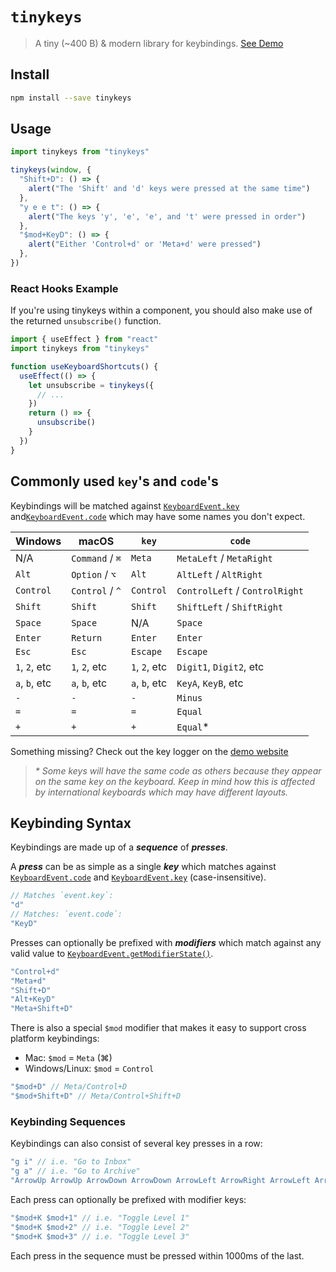 # `tinykeys`

> A tiny (~400 B) & modern library for keybindings.
> [See Demo](https://jamiebuilds.github.io/tinykeys/)

## Install

```sh
npm install --save tinykeys
```

## Usage

```js
import tinykeys from "tinykeys"

tinykeys(window, {
  "Shift+D": () => {
    alert("The 'Shift' and 'd' keys were pressed at the same time")
  },
  "y e e t": () => {
    alert("The keys 'y', 'e', 'e', and 't' were pressed in order")
  },
  "$mod+KeyD": () => {
    alert("Either 'Control+d' or 'Meta+d' were pressed")
  },
})
```

### React Hooks Example

If you're using tinykeys within a component, you should also make use of the
returned `unsubscribe()` function.

```js
import { useEffect } from "react"
import tinykeys from "tinykeys"

function useKeyboardShortcuts() {
  useEffect(() => {
    let unsubscribe = tinykeys({
      // ...
    })
    return () => {
      unsubscribe()
    }
  })
}
```

## Commonly used `key`'s and `code`'s

Keybindings will be matched against
[`KeyboardEvent.key`](https://developer.mozilla.org/en-US/docs/Web/API/KeyboardEvent/key)
and[`KeyboardEvent.code`](https://developer.mozilla.org/en-US/docs/Web/API/KeyboardEvent/code/code_values)
which may have some names you don't expect.

| Windows       | macOS           | `key`         | `code`                         |
| ------------- | --------------- | ------------- | ------------------------------ |
| N/A           | `Command` / `⌘` | `Meta`        | `MetaLeft` / `MetaRight`       |
| `Alt`         | `Option` / `⌥`  | `Alt`         | `AltLeft` / `AltRight`         |
| `Control`     | `Control` / `^` | `Control`     | `ControlLeft` / `ControlRight` |
| `Shift`       | `Shift`         | `Shift`       | `ShiftLeft` / `ShiftRight`     |
| `Space`       | `Space`         | N/A           | `Space`                        |
| `Enter`       | `Return`        | `Enter`       | `Enter`                        |
| `Esc`         | `Esc`           | `Escape`      | `Escape`                       |
| `1`, `2`, etc | `1`, `2`, etc   | `1`, `2`, etc | `Digit1`, `Digit2`, etc        |
| `a`, `b`, etc | `a`, `b`, etc   | `a`, `b`, etc | `KeyA`, `KeyB`, etc            |
| `-`           | `-`             | `-`           | `Minus`                        |
| `=`           | `=`             | `=`           | `Equal`                        |
| `+`           | `+`             | `+`           | `Equal`\*                      |

Something missing? Check out the key logger on the
[demo website](https://jamiebuilds.github.io/tinykeys/)

> _\* Some keys will have the same code as others because they appear on the
> same key on the keyboard. Keep in mind how this is affected by international
> keyboards which may have different layouts._

## Keybinding Syntax

Keybindings are made up of a **_sequence_** of **_presses_**.

A **_press_** can be as simple as a single **_key_** which matches against
[`KeyboardEvent.code`](https://developer.mozilla.org/en-US/docs/Web/API/KeyboardEvent/code/code_values)
and
[`KeyboardEvent.key`](https://developer.mozilla.org/en-US/docs/Web/API/KeyboardEvent/key)
(case-insensitive).

```js
// Matches `event.key`:
"d"
// Matches: `event.code`:
"KeyD"
```

Presses can optionally be prefixed with **_modifiers_** which match against any
valid value to
[`KeyboardEvent.getModifierState()`](https://developer.mozilla.org/en-US/docs/Web/API/KeyboardEvent/getModifierState).

```js
"Control+d"
"Meta+d"
"Shift+D"
"Alt+KeyD"
"Meta+Shift+D"
```

There is also a special `$mod` modifier that makes it easy to support cross
platform keybindings:

- Mac: `$mod` = `Meta` (⌘)
- Windows/Linux: `$mod` = `Control`

```js
"$mod+D" // Meta/Control+D
"$mod+Shift+D" // Meta/Control+Shift+D
```

### Keybinding Sequences

Keybindings can also consist of several key presses in a row:

```js
"g i" // i.e. "Go to Inbox"
"g a" // i.e. "Go to Archive"
"ArrowUp ArrowUp ArrowDown ArrowDown ArrowLeft ArrowRight ArrowLeft ArrowRight B A"
```

Each press can optionally be prefixed with modifier keys:

```js
"$mod+K $mod+1" // i.e. "Toggle Level 1"
"$mod+K $mod+2" // i.e. "Toggle Level 2"
"$mod+K $mod+3" // i.e. "Toggle Level 3"
```

Each press in the sequence must be pressed within 1000ms of the last.
